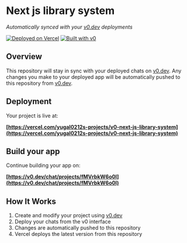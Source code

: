 # Next js library system

*Automatically synced with your [v0.dev](https://v0.dev) deployments*

[![Deployed on Vercel](https://img.shields.io/badge/Deployed%20on-Vercel-black?style=for-the-badge&logo=vercel)](https://vercel.com/yugal0212s-projects/v0-next-js-library-system)
[![Built with v0](https://img.shields.io/badge/Built%20with-v0.dev-black?style=for-the-badge)](https://v0.dev/chat/projects/fMVrbkW6o0l)

## Overview

This repository will stay in sync with your deployed chats on [v0.dev](https://v0.dev).
Any changes you make to your deployed app will be automatically pushed to this repository from [v0.dev](https://v0.dev).

## Deployment

Your project is live at:

**[https://vercel.com/yugal0212s-projects/v0-next-js-library-system](https://vercel.com/yugal0212s-projects/v0-next-js-library-system)**

## Build your app

Continue building your app on:

**[https://v0.dev/chat/projects/fMVrbkW6o0l](https://v0.dev/chat/projects/fMVrbkW6o0l)**

## How It Works

1. Create and modify your project using [v0.dev](https://v0.dev)
2. Deploy your chats from the v0 interface
3. Changes are automatically pushed to this repository
4. Vercel deploys the latest version from this repository
